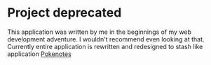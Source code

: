 # Project deprecated
This application was written by me in the beginnings of my web development adventure. I wouldn't recommend even looking at that. Currently entire application is rewritten and redesigned to stash like application [Pokenotes](https://github.com/DavePlayer/Pokenotes)

